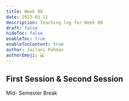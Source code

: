 ```yaml
---
title: Week 08
date: 2023-03-11
description: Teaching log for Week 08
draft: false
hideToc: false
enableToc: true
enableTocContent: true
author: Jailani Rahman
authorEmoji: 💻
---
```


## First Session & Second Session

Mid- Semester Break
